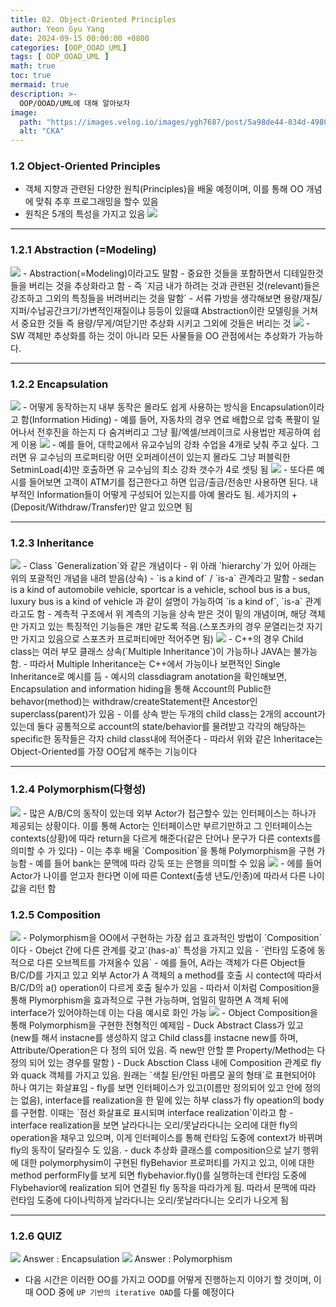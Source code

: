 ```yaml
---
title: 02. Object-Oriented Principles
author: Yeon Gyu Yang
date: 2024-09-15 00:00:00 +0800
categories: [OOP_OOAD_UML]
tags: [ OOP_OOAD_UML ]
math: true
toc: true
mermaid: true
description: >-
  OOP/OOAD/UML에 대해 알아보자
image:
  path: "https://images.velog.io/images/ygh7687/post/5a98de44-834d-4980-876a-a736260d0bee/oop.png"
  alt: "CKA"
---
```


### 1.2 Object-Oriented Principles

- 객체 지향과 관련된 다양한 원칙(Principles)을 배울 예정이며, 이를 통해 OO 개념에 맞춰 추후 프로그래밍을 할수 있음
- 원칙은 5개의 특성을 가지고 있음
  <img src="/assets/img/post/oop_ooad_uml/lec2/1.png">

---

### 1.2.1 Abstraction (=Modeling)

<img src="/assets/img/post/oop_ooad_uml/lec2/2.png">
- Abstraction(=Modeling)이라고도 말함
- 중요한 것들을 포함하면서 디테일한것들을 버리는 것을 추상화라고 함
- 즉 `지금 내가 하려는 것과 관련된 것(relevant)들은 강조하고 그외의 특징들을 버려버리는 것을 말함`
- 서류 가방을 생각해보면 용량/재질/지퍼/수납공간크기/가변적인재질이냐 등등이 있을떄 Abstraction이란 모델링을 거쳐서 중요한 것들 즉 용량/무게/여닫기만 추상화 시키고 그외에 것들은 버리는 것

<img src="/assets/img/post/oop_ooad_uml/lec2/3.png">
- SW 객체만 추상화를 하는 것이 아니라 모든 사물들을 OO 관점에서는 추상화가 가능하다.

---

### 1.2.2 Encapsulation

<img src="/assets/img/post/oop_ooad_uml/lec2/4.png">
- 어떻게 동작하는지 내부 동작은 몰라도 쉽게 사용하는 방식을 Encapsulation이라고 함(Information Hiding)
- 예를 들어, 자동차의 경우 연료 배합으로 압축 폭팔이 일어나서 전후진을 하는지 다 숨겨버리고 그냥 휠/엑셀/브레이크로 사용법만 제공하여 쉽게 이용

<img src="/assets/img/post/oop_ooad_uml/lec2/5.png">
- 예를 들어, 대학교에서 유교수님의 강좌 수업을 4개로 낮춰 주고 싶다. 그러면 유 교수님의 프로퍼티랑 어떤 오퍼레이션이 있는지 몰라도 그냥 퍼블릭한 SetminLoad(4)만 호출하면 유 교수님의 최소 강좌 갯수가 4로 셋팅 됨

<img src="/assets/img/post/oop_ooad_uml/lec2/6.png">
- 또다른 예시를 들어보면 고객이 ATM기를 접근한다고 하면 입금/출금/전송만 사용하면 된다. 내부적인 Information들이 어떻게 구성되어 있는지를 아예 몰라도 됨. 세가지의 +(Deposit/Withdraw/Transfer)만 알고 있으면 됨

---

### 1.2.3 Inheritance

<img src="/assets/img/post/oop_ooad_uml/lec2/7.png">
- Class `Generalization`와 같은 개념이다
- 위 아래 `hierarchy`가 있어 아래는 위의 포괄적인 개념을 내려 받음(상속)
- `is a kind of` / `is-a` 관계라고 말함
- sedan is a kind of automobile vehicle, sportcar is a vehicle, school bus is a bus, luxury bus is a kind of vehicle 과 같이 설명이 가능하여 `is a kind of`, `is-a` 관계라고도 함
- 계측적 구조에서 위 계측의 기능을 상속 받은 것이 밑의 개념이며, 해당 객체만 가지고 있는 특징적인 기능들은 걔만 같도록 적음.(스포츠카의 경우 문열리는것 자기만 가지고 있음으로 스포츠카 프로퍼티에만 적어주면 됨)

<img src="/assets/img/post/oop_ooad_uml/lec2/8.png">
- C++의 경우 Child class는 여러 부모 클래스 상속(`Multiple Inheritance`)이 가능하나 JAVA는 불가능함. 
- 따라서 Multiple Inheritance는 C++에서 가능이나 보편적인 Single Inheritance로 예시를 듬
- 예시의 classdiagram anotation을 확인해보면, Encapsulation and information hiding을 통해 Account의 Public한 behavor(method)는 withdraw/createStatement란 Ancestor인 superclass(parent)가 있음
- 이를 상속 받는 두개의 child class는 2개의 account가있는데 둘다 공통적으로 account의 state/behavior를 물려받고 각각의 해당하는 specific한 동작들은 각자 child class내에 적어준다
- 따라서 위와 같은 Inheritace는 Object-Oriented를 가장 OO답게 해주는 기능이다

---

### 1.2.4 Polymorphism(다형성)

<img src="/assets/img/post/oop_ooad_uml/lec2/9.png">
- 많은 A/B/C의 동작이 있는데 외부 Actor가 접근할수 있는 인터페이스는 하나가 제공되는 상황이다. 이를 통해 Actor는 인터페이스만 부르기만하고 그 인터페이스는 contexts(상황)에 따라 return을  다르게 해준다(같은 단어나 문구가 다른 contexts를 의미할 수 가 있다)
- 이는 추후 배울 `Composition`을 통해 Polymorphism을 구현 가능함
- 예를 들어 bank는 문맥에 따라 강둑 또는 은행을 의미할 수 있음

<img src="/assets/img/post/oop_ooad_uml/lec2/10.png">
- 에를 들어 Actor가 나이를 얻고자 한다면 이에 따른 Context(출생 년도/인종)에 따라서 다른 나이 값을 리턴 함

### 1.2.5 Composition

<img src="/assets/img/post/oop_ooad_uml/lec2/11.png">
- Polymorphism을  OO에서 구현하는 가장 쉽고 효과적인 방법이 `Composition`이다
- Obejct 간에 다른 관계를 갖고`(has-a)` 특성을 가지고 있음
  - `런타임 도중에 동적으로 다른 오브젝트를 가져올수 있음`
- 예를 들어, A라는 객체가 다른 Object들 B/C/D를 가지고 있고 외부 Actor가 A 객체의 a method를 호출 시 contect에 따라서 B/C/D의 a() operation이 다르게 호출 될수가 있음
- 따라서 이처럼 Composition을 통해 Plymorphism을 효과적으로 구현 가능하며, 엄밀히 말하면 A 객체 뒤에 interface가 있어야하는데 이는 다음 예시로 화인 가능

<img src="/assets/img/post/oop_ooad_uml/lec2/12.png">
- Object Composition을 통해 Polymorphism을 구현한 전형적인 예제임
- Duck Abstract Class가 있고 (new를 해서 instacne를 생성하지 않고 Child class를 instacne new를 하며, Attribute/Operation은 다 정의 되어 있음. 즉 new만 안할 뿐 Property/Method는 다 정의 되어 있는 경우를 말함 )
- Duck Absction Class 내에 Composition 관계로 fly와 quack 객체를 가지고 있음. 원래는 `색칠 된/안된 마름모 꼴의 형태`로 표현되어야 하나 여기는 화살표임
- fly를 보면 인터페이스가 있고(이름만 정의되어 있고 안에 정의는 없음), interface를 realization을 한 밑에 있는 하부 class가 fly opeation의 body를 구현함. 이때는 `점선 화살표로 표시되며 interface realization`이라고 함
- interface realization을 보면 날라다니는 오리/못날라다니는 오리에 대한 fly의 operation을 채우고 있으며, 이게 인터페이스를 통해 런타임 도중에 context가 바뀌며 fly의 동작이 달라질수 도 있음.
- duck 추상화 클래스를 composition으로 날기 행위에 대한 polymorphysim이 구현된 flyBehavior 프로퍼티를 가지고 있고, 이에 대한 method performFly를 보게 되면 flybehavior.fly()를 실행하는데 런타임 도중에 Flybehavior에 realization 되어 연결된 fly 동작을 따라가게 됨. 따라서 문맥에 따라 런타임 도중에 다이나믹하게 날라다니는 오리/못날라다니는 오리가 나오게 됨
  
---

### 1.2.6 QUIZ

<img src="/assets/img/post/oop_ooad_uml/lec2/13.png">
Answer : Encapsulation
<img src="/assets/img/post/oop_ooad_uml/lec2/14.png">
Answer : Polymorphism

- 다음 시간은 이러한 OO를 가지고 OOD를 어떻게 진행하는지 이야기 할 것이며, 이때 OOD 중에 `UP 기반의 iterative OAD`를 다룰 예정이다
